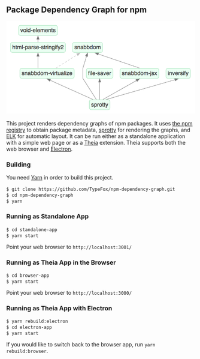 ## Package Dependency Graph for npm

![Dependency graph of sprotty](https://raw.githubusercontent.com/TypeFox/npm-dependency-graph/master/screenshot.png)

This project renders dependency graphs of npm packages. It uses [the npm registry](https://github.com/npm/registry) to obtain package metadata, [sprotty](https://github.com/theia-ide/sprotty) for rendering the graphs, and [ELK](https://www.eclipse.org/elk/) for automatic layout. It can be run either as a standalone application with a simple web page or as a [Theia](https://www.theia-ide.org) extension. Theia supports both the web browser and [Electron](https://electronjs.org).

### Building

You need [Yarn](https://yarnpkg.com/) in order to build this project.

```
$ git clone https://github.com/TypeFox/npm-dependency-graph.git
$ cd npm-dependency-graph
$ yarn
```

### Running as Standalone App

```
$ cd standalone-app
$ yarn start
```

Point your web browser to `http://localhost:3001/`

### Running as Theia App in the Browser

```
$ cd browser-app
$ yarn start
```

Point your web browser to `http://localhost:3000/`

### Running as Theia App with Electron

```
$ yarn rebuild:electron
$ cd electron-app
$ yarn start
```

If you would like to switch back to the browser app, run `yarn rebuild:browser`.
